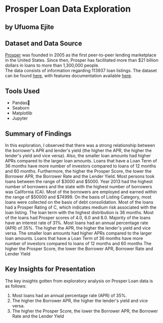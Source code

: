 # Prosper Loan Data Exploration
## by Ufuoma Ejite


## Dataset and Data Source

[Prosper](https://www.prosper.com/) was founded in 2005 as the first peer-to-peer lending marketplace in the United States. Since then, Prosper has facilitated more than $21 billion dollars in loans to more than 1,300,000 people. <br />
The data consists of information regarding 113937 loan listings. The dataset can be found [here](https://s3.amazonaws.com/udacity-hosted-downloads/ud651/prosperLoanData.csv),
with features documentation available [here](https://docs.google.com/spreadsheets/d/1gDyi_L4UvIrLTEC6Wri5nbaMmkGmLQBk-Yx3z0XDEtI/edit#gid=0).

## Tools Used <br>
- Pandas🐼 <br>
- Seaborn <br>
- Matplotlib <br>
- Jupyter

## Summary of Findings

In this exploration, I observed that there was a strong relationship between the
borrower's APR and lender's yield (the higher the APR, the higher the lender's 
yield and vice versa). Also, the smaller loan amounts had higher APRs compared 
to the larger loan amounts. Loans that have a Loan Term of 36 months have more 
number of investors compared to loans of 12 months and 60 months.
Furthermore, the higher the Prosper Score, the lower the Borrower APR, the
Borrower Rate and the Lender Yield.
Most persons took loans between the range of $3000 and $5000. Year 2013 had the 
highest number of borrowers and the state with the highest number of borrowers was California (CA).
Most of the borrowers are employed and earned within the range of $50000 and $74999. 
On the basis of Listing Category, most loans were collected on the basis of 
debt consolidation. Most of the loans had a Prosper Rating of C, which indicates 
medium risk associated with the loan listing.
The loan term with the highest distribution is 36 months. Most of the loans had Prosper scores of 
4.0, 6.0 and 8.0. 
Majority of the loans have an interest rate of 31%. Most loans had an annual percentage rate (APR) of 35%.
The higher the APR, the higher the lender's yield and vice versa. The smaller loan amounts had higher APRs compared to the larger loan amounts. Loans that have a Loan Term of 36 months have more number of investors 
compared to loans of 12 months and 60 months
The higher the Prosper Score, the lower the Borrower APR, Borrower Rate and Lender Yield


## Key Insights for Presentation

The key insights gotten from exploratory analysis on Prosper Loan data is as follows: <br>
1. Most loans had an annual percentage rate (APR) of 35%.
2. The higher the Borrower APR, the higher the lender's yield and vice versa.
3. The higher the Prosper Score, the lower the Borrower APR, the Borrower Rate and the Lender Yield

